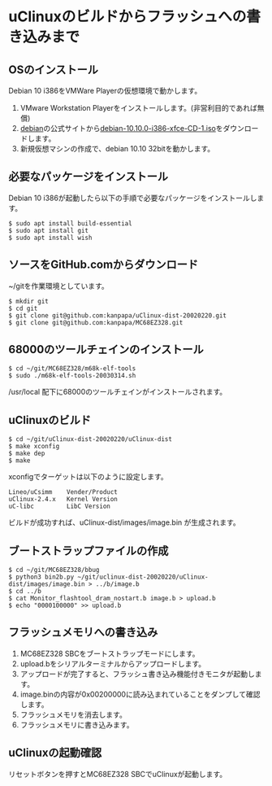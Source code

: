 # uClinuxのビルドからフラッシュへの書き込みまで

## OSのインストール

Debian 10 i386をVMWare Playerの仮想環境で動かします。

1. VMware Workstation Playerをインストールします。(非営利目的であれば無償)
1. [debian](https://www.debian.org/)の公式サイトから[debian-10.10.0-i386-xfce-CD-1.iso](https://cdimage.debian.org/debian-cd/current/i386/iso-cd/)をダウンロードします。
1. 新規仮想マシンの作成で、debian 10.10 32bitを動かします。

## 必要なパッケージをインストール

Debian 10 i386が起動したら以下の手順で必要なパッケージをインストールします。

```
$ sudo apt install build-essential
$ sudo apt install git
$ sudo apt install wish
```

## ソースをGitHub.comからダウンロード

~/gitを作業環境としています。

```
$ mkdir git
$ cd git
$ git clone git@github.com:kanpapa/uClinux-dist-20020220.git
$ git clone git@github.com:kanpapa/MC68EZ328.git
```

## 68000のツールチェインのインストール

```
$ cd ~/git/MC68EZ328/m68k-elf-tools
$ sudo ./m68k-elf-tools-20030314.sh
```

/usr/local 配下に68000のツールチェインがインストールされます。

## uClinuxのビルド

```
$ cd ~/git/uClinux-dist-20020220/uClinux-dist
$ make xconfig
$ make dep
$ make
```

xconfigでターゲットは以下のように設定します。

```
Lineo/uCsimm    Vender/Product
uClinux-2.4.x   Kernel Version
uC-libc         LibC Version
```

ビルドが成功すれば、uClinux-dist/images/image.bin が生成されます。

## ブートストラップファイルの作成

```
$ cd ~/git/MC68EZ328/bbug
$ python3 bin2b.py ~/git/uclinux-dist-20020220/uClinux-dist/images/image.bin > ../b/image.b
$ cd ../b
$ cat Monitor_flashtool_dram_nostart.b image.b > upload.b 
$ echo "0000100000" >> upload.b 
```

## フラッシュメモリへの書き込み

1. MC68EZ328 SBCをブートストラップモードにします。
1. upload.bをシリアルターミナルからアップロードします。
1. アップロードが完了すると、フラッシュ書き込み機能付きモニタが起動します。
1. image.binの内容が0x00200000に読み込まれていることをダンプして確認します。
1. フラッシュメモリを消去します。
1. フラッシュメモリに書き込みます。

## uClinuxの起動確認

リセットボタンを押すとMC68EZ328 SBCでuClinuxが起動します。

